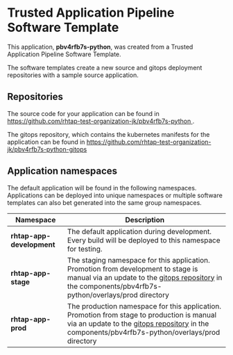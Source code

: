 # Trusted Application Pipeline Software Template

This application, **pbv4rfb7s-python**, was created from a Trusted Application Pipeline Software Template.

The software templates create a new source and gitops deployment repositories with a sample source application. 

## Repositories

The source code for your application can be found in [https://github.com/rhtap-test-organization-jk/pbv4rfb7s-python ](https://github.com/rhtap-test-organization-jk/pbv4rfb7s-python ).
 
The gitops repository, which contains the kubernetes manifests for the application can be found in 
[https://github.com/rhtap-test-organization-jk/pbv4rfb7s-python-gitops ](https://github.com/rhtap-test-organization-jk/pbv4rfb7s-python-gitops ) 

## Application namespaces 

The default application will be found in the following namespaces. Applications can be deployed into unique namespaces or multiple software templates can also bet generated into the same group namespaces.  

|  Namespace   |  Description   |  
| -------- | -------- |   
| **rhtap-app-development** | The default application during development. Every build will be deployed to this namespace for testing. | 
| **rhtap-app-stage** | The staging namespace for this application. Promotion from development to stage is manual via an update to the [gitops repository](https://github.com/rhtap-test-organization-jk/pbv4rfb7s-python-gitops ) in the components/pbv4rfb7s-python/overlays/prod directory |  
| **rhtap-app-prod** | The production namespace for this application. Promotion from stage to production is manual via an update to the [gitops repository](https://github.com/rhtap-test-organization-jk/pbv4rfb7s-python-gitops ) in the components/pbv4rfb7s-python/overlays/prod directory | 